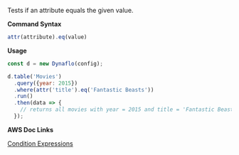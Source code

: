 Tests if an attribute equals the given value.

**Command Syntax**

```javascript
attr(attribute).eq(value)
```

**Usage**

```javascript
const d = new Dynaflo(config);

d.table('Movies')
  .query({year: 2015})
  .where(attr('title').eq('Fantastic Beasts'))
  .run()
  .then(data => {
    // returns all movies with year = 2015 and title = 'Fantastic Beasts'
  });
```

**AWS Doc Links**

[Condition Expressions](http://docs.aws.amazon.com/amazondynamodb/latest/developerguide/Expressions.SpecifyingConditions.html)